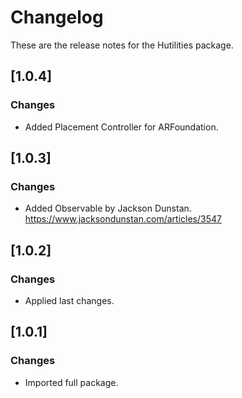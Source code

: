 # Changelog
These are the release notes for the Hutilities package.

## [1.0.4]
### Changes
- Added Placement Controller for ARFoundation.

## [1.0.3]
### Changes
- Added Observable by Jackson Dunstan. https://www.jacksondunstan.com/articles/3547

## [1.0.2]
### Changes
- Applied last changes.

## [1.0.1]
### Changes
- Imported full package.